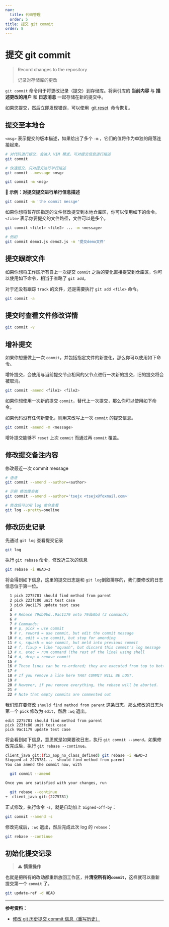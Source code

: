 ```yaml
---
nav:
  title: 代码管理
  order: 5
title: 提交 git commit
order: 8
---
```


# 提交 git commit

> Record changes to the repository
>
> 记录对存储库的更改

`git commit` 命令用于将更改记录（提交）到存储库。将索引库的 **当前内容** 与 **描述更改的用户** 和 **日志消息** 一起存储在新的提交中。

如果您提交，然后立即发现错误，可以使用  [git reset](./reset)  命令恢复。

## 提交至本地仓

`<msg>` 表示提交的版本描述，如果给出了多个 `-m` ，它们的值将作为单独的段落连接起来。

```bash
# 对代码进行提交，会进入 VIM 模式，可对提交信息进行描述
git commit

# 快速提交，只对提交进行单行描述
git commit --message <msg>

git commit -m <msg>
```

📍 **示例：对提交提交进行单行信息描述**

```bash
git commit -m 'the commit messge'
```

如果你想将暂存区指定的文件修改提交到本地仓库区，你可以使用如下的命令。`<file>` 表示你要提交的文件路径，文件可以是多个。

```bash
git commit <file1> <file2> ... -m <message>

# 例如
git commit demo1.js demo2.js -m '提交demo文件'
```

## 提交跟踪文件

如果你想将工作区所有自上一次提交 `commit` 之后的变化直接提交到仓库区，你可以使用如下命令，相当于省略了 `git add`。

对于还没有跟踪 `track` 的文件，还是需要执行 `git add <file>` 命令。

```bash
git commit -a
```

## 提交时查看文件修改详情

```bash
git commit -v
```

## 增补提交

如果你想重做上一次 `commit`，并包括指定文件的新变化，那么你可以使用如下命令。

增补提交，会使用与当前提交节点相同的父节点进行一次新的提交，旧的提交将会被取消。

```bash
git commit -amend <file1> <file2>
```

如果你想使用一次新的提交 `commit`，替代上一次提交，那么你可以使用如下命令。

如果代码没有任何新变化，则用来改写上一次 `commit` 的提交信息。

```bash
git commit -amend -m <message>
```

增补提交能够不 `reset` 上次 `commit` 而通过再 `commit` 覆盖。

## 修改提交备注内容

修改最近一次 commit message

```bash
# 语法
git commit --amend --author=<author>

# 示例 修改提交者
git commit --amend --author='tsejx <tsejx@foxmail.com>'

# 修改后可以用 log 命令查看
git log --pretty=oneline
```

## 修改历史记录

先通过 `git log` 查看提交记录

```bash
git log
```

执行 `git rebase` 命令，修改近三次的信息

```bash
git rebase -i HEAD~3
```

将会得到如下信息，这里的提交日志是和 `git log`倒叙排序的，我们要修改的日志信息位于第一位。

```bash
  1 pick 2275781 should find method from parent
  2 pick 223fc80 unit test case
  3 pick 9ac1179 update test case
  4
  5 # Rebase 79db0bd..9ac1179 onto 79db0bd (3 commands)
  6 #
  7 # Commands:
  8 # p, pick = use commit
  9 # r, reword = use commit, but edit the commit message
 10 # e, edit = use commit, but stop for amending
 11 # s, squash = use commit, but meld into previous commit
 12 # f, fixup = like "squash", but discard this commit's log message
 13 # x, exec = run command (the rest of the line) using shell
 14 # d, drop = remove commit
 15 #
 16 # These lines can be re-ordered; they are executed from top to bottom.
 17 #
 18 # If you remove a line here THAT COMMIT WILL BE LOST.
 19 #
 20 # However, if you remove everything, the rebase will be aborted.
 21 #
 22 # Note that empty commits are commented out
```

我们现在要修改 `should find method from parent` 这条日志，那么修改的日志为第一个 `pick` 修改为 `edit`，然后 `:wq` 退出。

```vi
edit 2275781 should find method from parent
pick 223fc80 unit test case
pick 9ac1179 update test case
```

将会看到如下信息，意思就是如果要改日志，执行 `git commit --amend`，如果修改完成后，执行 `git rebase --continue`。

```bash
client_java git:(fix_aop_no_class_defined) git rebase -i HEAD~3
Stopped at 2275781...  should find method from parent
You can amend the commit now, with

  git commit --amend

Once you are satisfied with your changes, run

  git rebase --continue
➜  client_java git:(2275781)
```

正式修改，执行命令 `-s`，就是自动加上 `Signed-off-by`：

```bash
git commit --amend -s
```

修改完成后，`:wq` 退出，然后完成此次 log 的 `rebase`：

```bash
git rebase --continue
```

## 初始化提交记录

> ⚠️ **慎重操作**

也就是把所有的改动都重新放回工作区，并**清空所有的`commit`**，这样就可以重新提交第一个 `commit` 了。

```bash
git update-ref -d HEAD
```

---

**参考资料：**

- [修改 git 历史提交 commit 信息（重写历史）](https://www.jianshu.com/p/0f1fbd50b4be)
